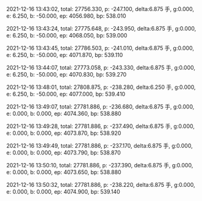 2021-12-16 13:43:02, total: 27756.330, p: -247.100, delta:6.875 手, g:0.000, e: 6.250, b: -50.000, ep: 4056.980, bp: 538.010

2021-12-16 13:43:24, total: 27775.648, p: -243.950, delta:6.875 手, g:0.000, e: 6.250, b: -50.000, ep: 4068.050, bp: 539.000

2021-12-16 13:43:45, total: 27786.503, p: -241.010, delta:6.875 手, g:0.000, e: 6.250, b: -50.000, ep: 4071.870, bp: 539.110

2021-12-16 13:44:07, total: 27773.058, p: -243.330, delta:6.875 手, g:0.000, e: 6.250, b: -50.000, ep: 4070.830, bp: 539.270

2021-12-16 13:48:01, total: 27808.875, p: -238.280, delta:6.250 手, g:0.000, e: 6.250, b: -50.000, ep: 4077.000, bp: 539.410

2021-12-16 13:49:07, total: 27781.886, p: -236.680, delta:6.875 手, g:0.000, e: 0.000, b: 0.000, ep: 4074.360, bp: 538.880

2021-12-16 13:49:28, total: 27781.886, p: -237.490, delta:6.875 手, g:0.000, e: 0.000, b: 0.000, ep: 4073.870, bp: 538.920

2021-12-16 13:49:49, total: 27781.886, p: -237.170, delta:6.875 手, g:0.000, e: 0.000, b: 0.000, ep: 4073.790, bp: 538.870

2021-12-16 13:50:10, total: 27781.886, p: -237.390, delta:6.875 手, g:0.000, e: 0.000, b: 0.000, ep: 4073.650, bp: 538.880

2021-12-16 13:50:32, total: 27781.886, p: -238.220, delta:6.875 手, g:0.000, e: 0.000, b: 0.000, ep: 4074.900, bp: 539.140